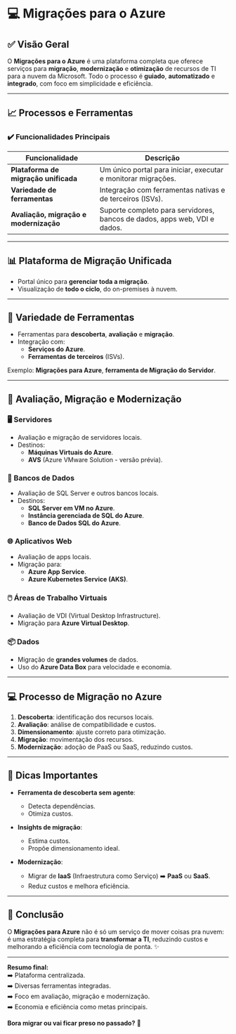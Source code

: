 # &#x1F4BB; Migrações para o Azure

## ✅ Visão Geral
O **Migrações para o Azure** é uma plataforma completa que oferece serviços para **migração**, **modernização** e **otimização** de recursos de TI para a nuvem da Microsoft. Todo o processo é **guiado**, **automatizado** e **integrado**, com foco em simplicidade e eficiência.

---

## &#x1F4C8; Processos e Ferramentas

### ✔️ Funcionalidades Principais

| Funcionalidade | Descrição |
|---|---|
| **Plataforma de migração unificada** | Um único portal para iniciar, executar e monitorar migrações. |
| **Variedade de ferramentas** | Integração com ferramentas nativas e de terceiros (ISVs). |
| **Avaliação, migração e modernização** | Suporte completo para servidores, bancos de dados, apps web, VDI e dados. |

---

## &#x1F4CA; Plataforma de Migração Unificada
- Portal único para **gerenciar toda a migração**.
- Visualização de **todo o ciclo**, do on-premises à nuvem.

---

## &#x1F527; Variedade de Ferramentas
- Ferramentas para **descoberta**, **avaliação** e **migração**.
- Integração com:
  - **Serviços do Azure**.
  - **Ferramentas de terceiros** (ISVs).

Exemplo: **Migrações para Azure**, **ferramenta de Migração do Servidor**.

---

## &#x1F4C1; Avaliação, Migração e Modernização

### &#x1F5A5;&#xFE0F; Servidores
- Avaliação e migração de servidores locais.
- Destinos: 
  - **Máquinas Virtuais do Azure**.
  - **AVS** (Azure VMware Solution - versão prévia).

### &#x1F4BE; Bancos de Dados
- Avaliação de SQL Server e outros bancos locais.
- Destinos:
  - **SQL Server em VM no Azure**.
  - **Instância gerenciada de SQL do Azure**.
  - **Banco de Dados SQL do Azure**.

### &#x1F310; Aplicativos Web
- Avaliação de apps locais.
- Migração para:
  - **Azure App Service**.
  - **Azure Kubernetes Service (AKS)**.

### &#x1F5B1;&#xFE0F; Áreas de Trabalho Virtuais
- Avaliação de VDI (Virtual Desktop Infrastructure).
- Migração para **Azure Virtual Desktop**.

### &#x1F4E6; Dados
- Migração de **grandes volumes** de dados.
- Uso do **Azure Data Box** para velocidade e economia.

---

## &#x1F4BB; Processo de Migração no Azure

1. **Descoberta**: identificação dos recursos locais.
2. **Avaliação**: análise de compatibilidade e custos.
3. **Dimensionamento**: ajuste correto para otimização.
4. **Migração**: movimentação dos recursos.
5. **Modernização**: adoção de PaaS ou SaaS, reduzindo custos.

---

## &#x1F4AD; Dicas Importantes

- **Ferramenta de descoberta sem agente**: 
  - Detecta dependências.
  - Otimiza custos.

- **Insights de migração**:
  - Estima custos.
  - Propõe dimensionamento ideal.

- **Modernização**:
  - Migrar de **IaaS** (Infraestrutura como Serviço) ➡️ **PaaS** ou **SaaS**.
  - Reduz custos e melhora eficiência.

---

## &#x1F4DD; Conclusão
O **Migrações para Azure** não é só um serviço de mover coisas pra nuvem: é uma estratégia completa para **transformar a TI**, reduzindo custos e melhorando a eficiência com tecnologia de ponta. &#x2728;

---

**Resumo final:**  
➡️ Plataforma centralizada.  
➡️ Diversas ferramentas integradas.  
➡️ Foco em avaliação, migração e modernização.  
➡️ Economia e eficiência como metas principais.  

**Bora migrar ou vai ficar preso no passado?** &#x1F680;
